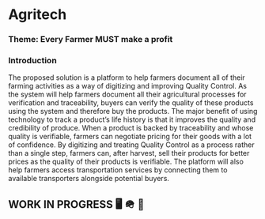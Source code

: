 # Agritech
### Theme: Every Farmer MUST make a profit  
### Introduction 
The proposed solution is a platform to help farmers document all of their farming activities as a way of digitizing and improving Quality Control. As the system will help farmers document all their agricultural processes for verification and traceability, buyers can verify the quality of these products using the system and therefore buy the products. The major benefit of using technology to track a product’s life history is that it improves the quality and credibility of produce. When a product is backed by traceability and whose quality is verifiable, farmers can negotiate pricing for their goods with a lot of confidence. By digitizing and treating Quality Control as a process rather than a single step, farmers can, after harvest, sell their products for better prices as the quality of their products is verifiable. The platform will also help farmers access transportation services by connecting them to available transporters alongside potential buyers.




## WORK IN PROGRESS 🖥️ 🪖 🚀
